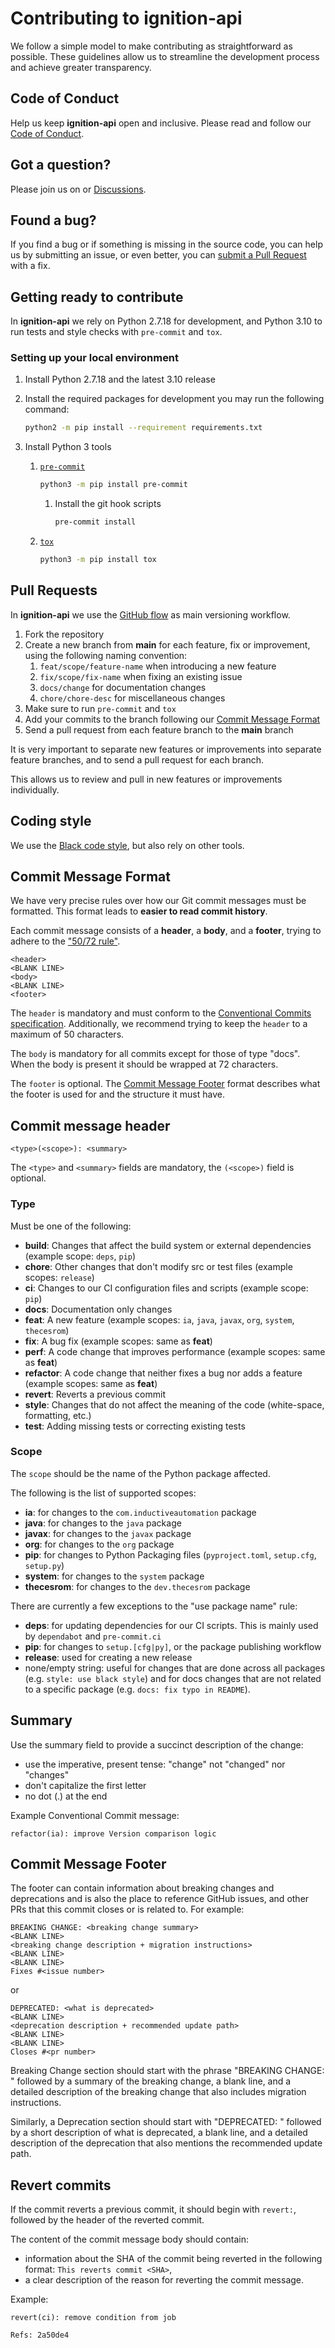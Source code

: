 # Contributing to ignition-api

We follow a simple model to make contributing as straightforward as possible. These guidelines allow us to streamline the development process and achieve greater transparency.

## Code of Conduct

Help us keep **ignition-api** open and inclusive. Please read and follow our [Code of Conduct](https://github.com/ignition-api/.github/blob/main/CODE_OF_CONDUCT.md).

## Got a question?

Please join us on or [Discussions](https://github.com/ignition-api/discussions/discussions).

## Found a bug?

If you find a bug or if something is missing in the source code, you can help us by submitting an issue, or even better, you can [submit a Pull Request](#pull-requests) with a fix.

## Getting ready to contribute

In **ignition-api** we rely on Python 2.7.18 for development, and Python 3.10 to run tests and style checks with `pre-commit` and `tox`.

### Setting up your local environment

1. Install Python 2.7.18 and the latest 3.10 release
1. Install the required packages for development you may run the following command:

    ```sh
    python2 -m pip install --requirement requirements.txt
    ```

1. Install Python 3 tools

    1. [`pre-commit`](https://pre-commit.com/)

        ```sh
        python3 -m pip install pre-commit
        ```

        1. Install the git hook scripts

            ```sh
            pre-commit install
            ```

    1. [`tox`](https://tox.wiki/)

        ```sh
        python3 -m pip install tox
        ```

## Pull Requests

In **ignition-api** we use the [GitHub flow](https://guides.github.com/introduction/flow/) as main versioning workflow.

1. Fork the repository
1. Create a new branch from **main** for each feature, fix or improvement, using the following naming convention:
    1. `feat/scope/feature-name` when introducing a new feature
    1. `fix/scope/fix-name` when fixing an existing issue
    1. `docs/change` for documentation changes
    1. `chore/chore-desc` for miscellaneous changes
1. Make sure to run `pre-commit` and `tox`
1. Add your commits to the branch following our [Commit Message Format](#commit-message-format)
1. Send a pull request from each feature branch to the **main** branch

It is very important to separate new features or improvements into separate feature branches, and to send a pull request for each branch.

This allows us to review and pull in new features or improvements individually.

## Coding style

We use the [Black code style](https://github.com/psf/black/blob/main/docs/the_black_code_style/index.rst), but also rely on other tools.

## Commit Message Format

We have very precise rules over how our Git commit messages must be formatted.
This format leads to **easier to read commit history**.

Each commit message consists of a **header**, a **body**, and a **footer**, trying to adhere to the ["50/72 rule"](https://tbaggery.com/2008/04/19/a-note-about-git-commit-messages.html).

```text
<header>
<BLANK LINE>
<body>
<BLANK LINE>
<footer>
```

The `header` is mandatory and must conform to the [Conventional Commits specification](https://conventionalcommits.org/).
Additionally, we recommend trying to keep the `header` to a maximum of 50 characters.

The `body` is mandatory for all commits except for those of type "docs".
When the body is present it should be wrapped at 72 characters.

The `footer` is optional. The [Commit Message Footer](#commit-message-footer) format describes what the footer is used for and the structure it must have.

## Commit message header

```text
<type>(<scope>): <summary>
```

The `<type>` and `<summary>` fields are mandatory, the `(<scope>)` field is optional.

### Type

Must be one of the following:

* **build**: Changes that affect the build system or external dependencies (example scope: `deps`, `pip`)
* **chore**: Other changes that don't modify src or test files (example scopes: `release`)
* **ci**: Changes to our CI configuration files and scripts (example scope: `pip`)
* **docs**: Documentation only changes
* **feat**: A new feature (example scopes: `ia`, `java`, `javax`, `org`, `system`, `thecesrom`)
* **fix**: A bug fix (example scopes: same as **feat**)
* **perf**: A code change that improves performance (example scopes: same as **feat**)
* **refactor**: A code change that neither fixes a bug nor adds a feature (example scopes: same as **feat**)
* **revert**: Reverts a previous commit
* **style**: Changes that do not affect the meaning of the code (white-space, formatting, etc.)
* **test**: Adding missing tests or correcting existing tests

### Scope

The `scope` should be the name of the Python package affected.

The following is the list of supported scopes:

* **ia**: for changes to the `com.inductiveautomation` package
* **java**: for changes to the `java` package
* **javax**: for changes to the `javax` package
* **org**: for changes to the `org` package
* **pip**: for changes to Python Packaging files (`pyproject.toml`, `setup.cfg`, `setup.py`)
* **system**: for changes to the `system` package
* **thecesrom**: for changes to the `dev.thecesrom` package

There are currently a few exceptions to the "use package name" rule:

* **deps**: for updating dependencies for our CI scripts. This is mainly used by `dependabot` and `pre-commit.ci`
* **pip**: for changes to `setup.[cfg|py]`, or the package publishing workflow
* **release**: used for creating a new release
* none/empty string: useful for changes that are done across all packages (e.g. `style: use black style`) and for docs changes that are not related to a specific package (e.g. `docs: fix typo in README`).

## Summary

Use the summary field to provide a succinct description of the change:

* use the imperative, present tense: "change" not "changed" nor "changes"
* don't capitalize the first letter
* no dot (.) at the end

Example Conventional Commit message:

```text
refactor(ia): improve Version comparison logic
```

## Commit Message Footer

The footer can contain information about breaking changes and deprecations and is also the place to reference GitHub issues, and other PRs that this commit closes or is related to.
For example:

```text
BREAKING CHANGE: <breaking change summary>
<BLANK LINE>
<breaking change description + migration instructions>
<BLANK LINE>
<BLANK LINE>
Fixes #<issue number>
```

or

```text
DEPRECATED: <what is deprecated>
<BLANK LINE>
<deprecation description + recommended update path>
<BLANK LINE>
<BLANK LINE>
Closes #<pr number>
```

Breaking Change section should start with the phrase "BREAKING CHANGE: " followed by a summary of the breaking change, a blank line, and a detailed description of the breaking change that also includes migration instructions.

Similarly, a Deprecation section should start with "DEPRECATED: " followed by a short description of what is deprecated, a blank line, and a detailed description of the deprecation that also mentions the recommended update path.

## Revert commits

If the commit reverts a previous commit, it should begin with `revert:`, followed by the header of the reverted commit.

The content of the commit message body should contain:

* information about the SHA of the commit being reverted in the following format: `This reverts commit <SHA>`,
* a clear description of the reason for reverting the commit message.

Example:

```text
revert(ci): remove condition from job

Refs: 2a50de4
```
